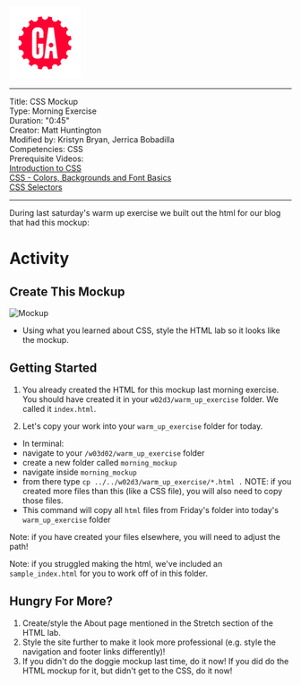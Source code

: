 ![](/ga_cog.png)

---
Title: CSS Mockup <br>
Type: Morning Exercise<br>
Duration: "0:45"<br>
Creator: Matt Huntington<br>
    Modified by: Kristyn Bryan, Jerrica Bobadilla <br>
Competencies: CSS <br>
Prerequisite Videos: <br>
[Introduction to CSS](https://www.youtube.com/watch?v=xWiT2TWCFjc&index=3&list=PLdnONIhPScST0Vy4LrIZiYKpFNoxgyH7J)<br>
[CSS - Colors, Backgrounds and Font Basics](https://www.youtube.com/watch?v=UMMHsQPmfug&index=4&list=PLdnONIhPScST0Vy4LrIZiYKpFNoxgyH7J)<br>
[CSS Selectors](https://www.youtube.com/watch?v=g0Aq2kP5-CY&index=5&list=PLdnONIhPScST0Vy4LrIZiYKpFNoxgyH7J)<br>



---

During last saturday's warm up exercise we built out the html for our blog that had this mockup:


# Activity

## Create This Mockup
 ![Mockup](https://imgur.com/o06G8j2.png)
- Using what you learned about CSS, style the HTML lab so it looks like the mockup.

## Getting Started
1) You already created the HTML for this mockup last morning exercise. You should have created it in your `w02d3/warm_up_exercise` folder. We called it `index.html`.

2. Let's copy your work into your `warm_up_exercise` folder for today.

- In terminal:
 - navigate to your `/w03d02/warm_up_exercise` folder
 - create a new folder called `morning_mockup`
 - navigate inside `morning_mockup`
 - from there type `cp ../../w02d3/warm_up_exercise/*.html .` NOTE: if you created more files than this (like a CSS file), you will also need to copy those files.
 - This command will copy all `html` files from Friday's folder into today's `warm_up_exercise` folder

 Note: if you have created your files elsewhere, you will need to adjust the path!

 Note: if you struggled making the html, we've included an `sample_index.html` for you to work off of in this folder.

## Hungry For More?

1. Create/style the About page mentioned in the Stretch section of the HTML lab.
2. Style the site further to make it look more professional (e.g. style the navigation and footer links differently)!
3. If you didn't do the doggie mockup last time, do it now! If you did do the HTML mockup for it, but didn't get to the CSS, do it now!

